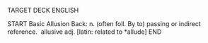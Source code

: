 TARGET DECK
ENGLISH

START
Basic
Allusion
Back: n. (often foll. By to) passing or indirect reference.  allusive adj. [latin: related to *allude]
END
